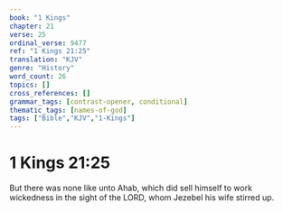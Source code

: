```yaml
---
book: "1 Kings"
chapter: 21
verse: 25
ordinal_verse: 9477
ref: "1 Kings 21:25"
translation: "KJV"
genre: "History"
word_count: 26
topics: []
cross_references: []
grammar_tags: [contrast-opener, conditional]
thematic_tags: [names-of-god]
tags: ["Bible","KJV","1-Kings"]
---
```


# 1 Kings 21:25

But there was none like unto Ahab, which did sell himself to work wickedness in the sight of the LORD, whom Jezebel his wife stirred up.
